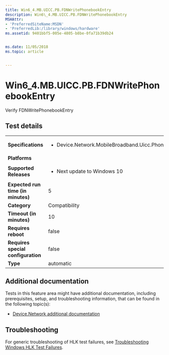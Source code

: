 ```yaml
---
title: Win6_4.MB.UICC.PB.FDNWritePhonebookEntry
description: Win6\_4.MB.UICC.PB.FDNWritePhonebookEntry
MSHAttr:
- 'PreferredSiteName:MSDN'
- 'PreferredLib:/library/windows/hardware'
ms.assetid: 9401bbf5-005e-4805-b8be-0fa71b39db24


ms.date: 11/05/2018
ms.topic: article


---
```


# Win6_4.MB.UICC.PB.FDNWritePhonebookEntry


Verify FDNWritePhonebookEntry

## Test details

|||
|---|---|
| **Specifications**  | <ul><li>Device.Network.MobileBroadband.Uicc.PhoneBook.Discretional</li></ul> |  
| **Platforms**   | <ul></ul> |
| **Supported Releases** | <ul><li>Next update to Windows 10</li></ul> |
|**Expected run time (in minutes)**| 5 |
|**Category**| Compatibility |
|**Timeout (in minutes)**| 10 |
|**Requires reboot**| false |
|**Requires special configuration**| false |
|**Type**| automatic |



## <span id="Additional_documentation"></span><span id="additional_documentation"></span><span id="ADDITIONAL_DOCUMENTATION"></span>Additional documentation


Tests in this feature area might have additional documentation, including prerequisites, setup, and troubleshooting information, that can be found in the following topic(s):

-   [Device.Network additional documentation](device-network-additional-documentation.md)

## <span id="Troubleshooting"></span><span id="troubleshooting"></span><span id="TROUBLESHOOTING"></span>Troubleshooting


For generic troubleshooting of HLK test failures, see [Troubleshooting Windows HLK Test Failures](../user/troubleshooting-windows-hlk-test-failures.md).










